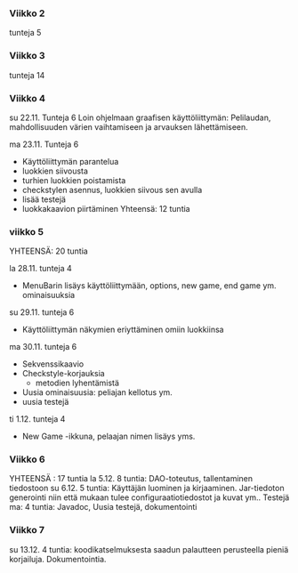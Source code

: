 ### Viikko 2

tunteja 5

### Viikko 3

tunteja 14

### Viikko 4
su 22.11.
Tunteja 6
Loin ohjelmaan graafisen käyttöliittymän: Pelilaudan, mahdollisuuden
 värien vaihtamiseen ja arvauksen lähettämiseen. 

ma 23.11.
Tunteja 6
* Käyttöliittymän parantelua 
* luokkien siivousta
* turhien luokkien poistamista
* checkstylen asennus, luokkien siivous sen avulla
* lisää testejä
* luokkakaavion piirtäminen
Yhteensä: 12 tuntia

### viikko 5 

YHTEENSÄ: 20 tuntia

la 28.11.
tunteja 4
* MenuBarin lisäys käyttöliittymään, options,
 new game, end game ym. ominaisuuksia

su 29.11.
tunteja 6
* Käyttöliittymän näkymien eriyttäminen omiin luokkiinsa

ma 30.11.
tunteja 6
* Sekvenssikaavio
* Checkstyle-korjauksia
	* metodien lyhentämistä
* Uusia ominaisuusia: peliajan kellotus ym.
* uusia testejä

ti 1.12.
tunteja 4
* New Game -ikkuna, pelaajan nimen lisäys yms.

### Viikko 6
YHTEENSÄ : 17 tuntia
la 5.12.
8 tuntia: DAO-toteutus, tallentaminen tiedostoon
su 6.12.
5 tuntia: Käyttäjän luominen ja kirjaaminen. Jar-tiedoton generointi niin että mukaan tulee configuraatiotiedostot ja kuvat ym.. Testejä
ma: 4 tuntia: Javadoc, Uusia testejä, dokumentointi

### Viikko 7
su 13.12.
4 tuntia: koodikatselmuksesta saadun palautteen perusteella pieniä korjailuja. Dokumentointia.